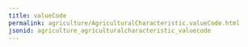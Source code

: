 ```yaml
---
title: valueCode
permalink: agriculture/AgriculturalCharacteristic.valueCode.html
jsonid: agriculture_agriculturalcharacteristic_valuecode
---
```

